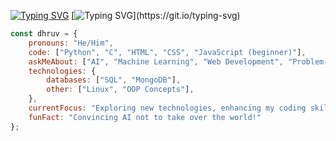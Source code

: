 <!-- Typing SVG -->
[![Typing SVG](https://readme-typing-svg.herokuapp.com?font=Fira+Code&size=25&color=76EEC6&lines=Dhruv)](https://git.io/typing-svg)
[![Typing SVG](https://readme-typing-svg.herokuapp.com?font=Fira+Code&size=24&pause=2000&color=76EEC6&vColor=76EEC6&width=435&lines=Eat.+Sleep.+Code.+Repeat.)](https://git.io/typing-svg)

```javascript
const dhruv = {
    pronouns: "He/Him",
    code: ["Python", "C", "HTML", "CSS", "JavaScript (beginner)"],
    askMeAbout: ["AI", "Machine Learning", "Web Development", "Problem-Solving", "Tech Trends"],
    technologies: {
        databases: ["SQL", "MongoDB"],
        other: ["Linux", "OOP Concepts"],
    },
    currentFocus: "Exploring new technologies, enhancing my coding skills, and building impactful projects while diving deeper into AI and ML.",
    funFact: "Convincing AI not to take over the world!"
};

